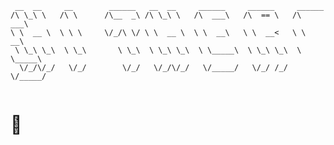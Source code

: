 ```
 __  __     __        ______   __  __     ______     ______     ______    
/\ \_\ \   /\ \      /\__  _\ /\ \_\ \   /\  ___\   /\  == \   /\  ___\   
\ \  __ \  \ \ \     \/_/\ \/ \ \  __ \  \ \  __\   \ \  __<   \ \  __\   
 \ \_\ \_\  \ \_\       \ \_\  \ \_\ \_\  \ \_____\  \ \_\ \_\  \ \_____\ 
  \/_/\/_/   \/_/        \/_/   \/_/\/_/   \/_____/   \/_/ /_/   \/_____/ 
                                                                          
```                                                                                                                                   
                                                                                                                                        
                                                                                        
# 👋
